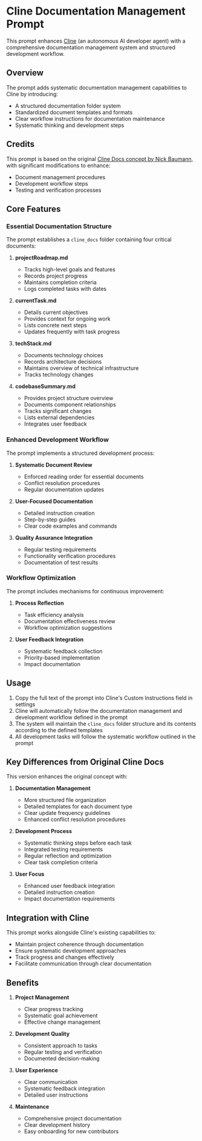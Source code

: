 # Cline Documentation Management Prompt

This prompt enhances [Cline](https://github.com/cline/cline) (an autonomous AI developer agent) with a comprehensive documentation management system and structured development workflow.

## Overview

The prompt adds systematic documentation management capabilities to Cline by introducing:
- A structured documentation folder system
- Standardized document templates and formats
- Clear workflow instructions for documentation maintenance
- Systematic thinking and development steps

## Credits

This prompt is based on the original [Cline Docs concept by Nick Baumann](https://buildingblocks.space/post/C9UITs1BUX1wKfVDlyR4), with significant modifications to enhance:
- Document management procedures
- Development workflow steps
- Testing and verification processes

## Core Features

### Essential Documentation Structure

The prompt establishes a `cline_docs` folder containing four critical documents:

1. **projectRoadmap.md**
   - Tracks high-level goals and features
   - Records project progress
   - Maintains completion criteria
   - Logs completed tasks with dates

2. **currentTask.md**
   - Details current objectives
   - Provides context for ongoing work
   - Lists concrete next steps
   - Updates frequently with task progress

3. **techStack.md**
   - Documents technology choices
   - Records architecture decisions
   - Maintains overview of technical infrastructure
   - Tracks technology changes

4. **codebaseSummary.md**
   - Provides project structure overview
   - Documents component relationships
   - Tracks significant changes
   - Lists external dependencies
   - Integrates user feedback

### Enhanced Development Workflow

The prompt implements a structured development process:

1. **Systematic Document Review**
   - Enforced reading order for essential documents
   - Conflict resolution procedures
   - Regular documentation updates

2. **User-Focused Documentation**
   - Detailed instruction creation
   - Step-by-step guides
   - Clear code examples and commands

3. **Quality Assurance Integration**
   - Regular testing requirements
   - Functionality verification procedures
   - Documentation of test results

### Workflow Optimization

The prompt includes mechanisms for continuous improvement:

1. **Process Reflection**
   - Task efficiency analysis
   - Documentation effectiveness review
   - Workflow optimization suggestions

2. **User Feedback Integration**
   - Systematic feedback collection
   - Priority-based implementation
   - Impact documentation

## Usage

1. Copy the full text of the prompt into Cline's Custom Instructions field in settings
2. Cline will automatically follow the documentation management and development workflow defined in the prompt
3. The system will maintain the `cline_docs` folder structure and its contents according to the defined templates
4. All development tasks will follow the systematic workflow outlined in the prompt

## Key Differences from Original Cline Docs

This version enhances the original concept with:

1. **Documentation Management**
   - More structured file organization
   - Detailed templates for each document type
   - Clear update frequency guidelines
   - Enhanced conflict resolution procedures

2. **Development Process**
   - Systematic thinking steps before each task
   - Integrated testing requirements
   - Regular reflection and optimization
   - Clear task completion criteria

3. **User Focus**
   - Enhanced user feedback integration
   - Detailed instruction creation
   - Impact documentation requirements

## Integration with Cline

This prompt works alongside Cline's existing capabilities to:
- Maintain project coherence through documentation
- Ensure systematic development approaches
- Track progress and changes effectively
- Facilitate communication through clear documentation

## Benefits

1. **Project Management**
   - Clear progress tracking
   - Systematic goal achievement
   - Effective change management

2. **Development Quality**
   - Consistent approach to tasks
   - Regular testing and verification
   - Documented decision-making

3. **User Experience**
   - Clear communication
   - Systematic feedback integration
   - Detailed user instructions

4. **Maintenance**
   - Comprehensive project documentation
   - Clear development history
   - Easy onboarding for new contributors
